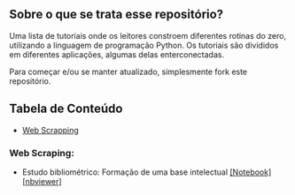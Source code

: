 ## Sobre o que se trata esse repositório?

Uma lista de tutoriais onde os leitores constroem diferentes rotinas do zero, utilizando a linguagem de programação Python. Os tutoriais são divididos em diferentes aplicações, algumas delas enterconectadas.

Para começar e/ou se manter atualizado, simplesmente fork este repositório.

## Tabela de Conteúdo
- [Web Scrapping](#web-scrapping)

### Web Scraping:

- Estudo bibliométrico: Formação de uma base intelectual [[Notebook]](https://github.com/rdviana/tutorials-python/blob/main/notebooks/ex01/pesquisa-scopus.ipynb) [[nbviewer]](https://nbviewer.jupyter.org/github/rdviana/tutorials-python/blob/9a1f767d1de63001ae2101b708d3b7d64b93d272/notebooks/ex01/pesquisa-scopus.ipynb)
